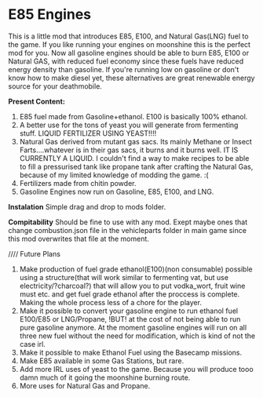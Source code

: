 # E85 Engines
This is a little mod that introduces E85, E100, and Natural Gas(LNG) fuel to the game. If you like running your engines on moonshine this is the perfect
mod for you. Now all gasoline engines should be able to burn E85, E100 or Natural GAS, with reduced fuel economy since these fuels have reduced energy
density than gasoline. If you're running low on gasoline or don't know how to make diesel yet, these alternatives are great renewable energy source for 
your deathmobile.

**Present Content:**
1. E85 fuel made from Gasoline+ethanol. E100 is basically 100% ethanol.
2. A better use for the tons of yeast you will generate from fermenting stuff.  LIQUID FERTILIZER USING YEAST!!!!
3. Natural Gas derived from mutant gas sacs. Its mainly Methane or Insect Farts....whatever is in their gas sacs, it burns and it burns well.
IT IS CURRENTLY A LIQUID. I couldn't find a way to make recipes to be able to fill a pressurised tank like propane tank after crafting the Natural Gas, because of my limited
knowledge of modding the game. :(
4. Fertilizers made from chitin powder. 
5. Gasoline Engines now run on Gasoline, E85, E100, and LNG.

**Instalation**
Simple drag and drop to mods folder.

**Compitability**
Should be fine to use with any mod. 
Exept maybe ones that change combustion.json file in the vehicleparts folder in main game since this mod overwrites that file at the moment.



//// Future Plans
1. Make production of fuel grade ethanol(E100)(non consumable) possible using a structure(that will work similar to fermenting vat, but use electricity/?charcoal?) that will allow you to put
vodka_wort, fruit wine must etc. and get fuel grade ethanol after the proccess is complete. Making the whole process less of a chore for the player.
2. Make it possible to convert your gasoline engine to run ethanol fuel E100/E85 or LNG/Propane, !BUT! at the cost of not being able to run pure gasoline anymore. At the moment gasoline engines will run on all three new fuel
without the need for modification, which is kind of not the case irl.
3. Make it possible to make Ethanol Fuel using the Basecamp missions.
4. Make E85 available in some Gas Stations, but rare.
5. Add more IRL uses of yeast to the game. Because you will produce tooo damn much of it going the moonshine burning route.
8. More uses for Natural Gas and Propane. 

